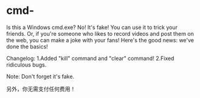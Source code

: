 # cmd-
Is this a Windows cmd.exe? No! It's fake! You can use it to trick your friends. Or, if you're someone who likes to record videos and post them on the web, you can make a joke with your fans! Here's the good news: we've done the basics!

Changelog:
1.Added "kill" command and "clear" command!
2.Fixed ridiculous bugs.

Note: Don't forget it's fake.

另外，你无需支付任何费用！
